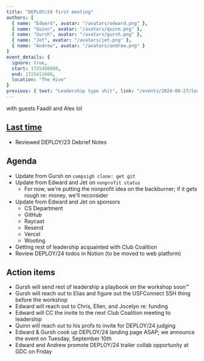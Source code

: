 ```yaml
---
title: "DEPLOY/24 first meeting"
authors: [
  { name: "Edward", avatar: "/avatars/edward.png" },
  { name: "Quinn", avatar: "/avatars/quinn.png" },
  { name: "Gursh", avatar: "/avatars/gursh.png" },
  { name: "Jet", avatar: "/avatars/jet.png" },
  { name: "Andrew", avatar: "/avatars/andrew.png" }
]
event_details: {
  ignore: true,
  start: 1725408000,
  end: 1725411600,
  location: "The Hive"
}
previous: { text: "Leadership type shit", link: "/events/2024-08-27/leadership-type-shit" }
---
```


with guests Faadil and Alex lol

## [Last time](/events/2024-08-27/leadership-type-shit)

- Reviewed DEPLOY/23 Debrief Notes

## Agenda

- Update from Gursh on `compsigh clone: get git`
- Update from Edward and Jet on `nonprofit status`
  - For now, we're putting the nonprofit idea on the backburner; if it gets rough re: money, we'll reconsider
- Update from Edward and Jet on sponsors
  - CS Department
  - GitHub
  - Raycast
  - Resend
  - Vercel
  - Wooting
- Getting rest of leadership acquainted with Club Coalition
- Review DEPLOY/24 todos in Notion (to be moved to web platform)

## Action items

- Gursh will send rest of leadership a playbook on the workshop soon™
- Gursh will reach out to Elias and figure out the USFConnect SSH thing before the workshop
- Edward will reach out to Chris, Ellen, and Jocelyn re: funding
- Edward will CC the invite to the next Club Coalition meeting to leadership
- Quinn will reach out to his profs to invite for DEPLOY/24 judging
- Edward & Gursh cook up DEPLOY/24 landing page ASAP; we announce the event on Tuesday, September 10th
- Edward and Andrew promote DEPLOY/24 trailer collab opportunity at GDC on Friday
